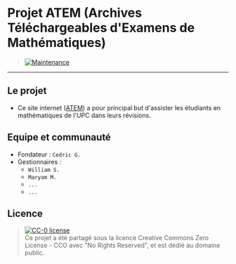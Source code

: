 # **Projet ATEM** (Archives Téléchargeables d'Examens de Mathématiques)
> [![Maintenance](https://img.shields.io/badge/Maintained%3F-yes-green.svg)](https://GitHub.com/Naereen/StrapDown.js/graphs/commit-activity)

---

## **Le projet**
+ Ce site internet ([ATEM](https://atem-upc.github.io/ATEM/)) a pour principal but d'assister les étudiants en mathématiques de l'UPC dans leurs révisions.

## **Equipe et communauté**
+ Fondateur : `Cedric G.`
+ Gestionnaires :
    - `William S.`
    - `Maryam M.`
    - `...`
    - `...`

## Licence  
> [![CC-0 license](https://img.shields.io/badge/License-CC--0-blue.svg)](https://creativecommons.org/licenses/by-nd/4.0) </br>
> Ce projet a été partagé sous la licence Creative Commons Zero License - CCO avec "No Rights Reserved", et est dédié au domaine public.
